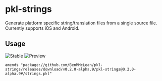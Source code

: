 # pkl-strings

Generate platform specific string/translation files from a single source file. Currently supports iOS and Android.

## Usage
![Stable](https://img.shields.io/github/v/release/BenMMcLean/pkl-strings?label=Stable)
![Preview](https://img.shields.io/github/v/release/BenMMcLean/pkl-strings?label=Preview&include_prereleases)

```pkl
amends "package://github.com/BenMMcLean/pkl-strings/releases/download/v0.2.0-alpha.9/pkl-strings@0.2.0-alpha.9#/strings.pkl"
```
